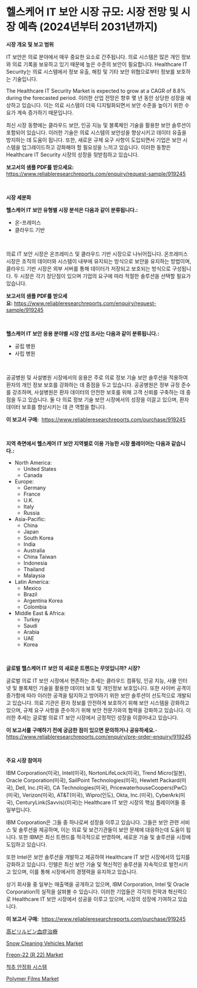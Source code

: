 <p><h1>헬스케어 IT 보안 시장 규모: 시장 전망 및 시장 예측 (2024년부터 2031년까지)</h1></p><p><strong>시장 개요 및 보고 범위</strong></p>
<p><p>IT 보안은 의료 분야에서 매우 중요한 요소로 간주됩니다. 의료 시스템은 많은 개인 정보와 의료 기록을 보유하고 있기 때문에 높은 수준의 보안이 필요합니다. Healthcare IT Security는 의료 시스템에서 정보 유출, 해킹 및 기타 보안 위협으로부터 정보를 보호하는 기술입니다. </p><p>The Healthcare IT Security Market is expected to grow at a CAGR of 8.8% during the forecasted period. 이러한 산업 전망은 향후 몇 년 동안 상당한 성장을 예상하고 있습니다. 이는 의료 시스템이 더욱 디지털화되면서 보안 수준을 높이기 위한 수요가 계속 증가하기 때문입니다.</p><p>최신 시장 동향에는 클라우드 보안, 인공 지능 및 블록체인 기술을 활용한 보안 솔루션이 포함되어 있습니다. 이러한 기술은 의료 시스템의 보안성을 향상시키고 데이터 유출을 방지하는 데 도움이 됩니다. 또한, 새로운 규제 요구 사항이 도입되면서 기업은 보안 시스템을 업그레이드하고 강화해야 할 필요성을 느끼고 있습니다. 이러한 동향은 Healthcare IT Security 시장의 성장을 뒷받침하고 있습니다.</p></p>
<p><strong>보고서의 샘플 PDF를 받으세요:</strong> <a href="https://www.reliableresearchreports.com/enquiry/request-sample/919245">https://www.reliableresearchreports.com/enquiry/request-sample/919245</a></p>
<p>&nbsp;</p>
<p><strong>시장 세분화</strong></p>
<p><strong>헬스케어 IT 보안 유형별 시장 분석은 다음과 같이 분류됩니다.:</strong></p>
<p><ul><li>온-프레미스</li><li>클라우드 기반</li></ul></p>
<p>&nbsp;</p>
<p><p>의료 IT 보안 시장은 온프레미스 및 클라우드 기반 시장으로 나뉘어집니다. 온프레미스 시장은 조직의 데이터와 시스템이 내부에 유지되는 방식으로 보안을 유지하는 방법이며, 클라우드 기반 시장은 외부 서버를 통해 데이터가 저장되고 보호되는 방식으로 구성됩니다. 두 시장은 각기 장단점이 있으며 기업의 요구에 따라 적절한 솔루션을 선택할 필요가 있습니다.</p></p>
<p><strong>보고서의 샘플 PDF를 받으세요:</strong>&nbsp;<a href="https://www.reliableresearchreports.com/enquiry/request-sample/919245">https://www.reliableresearchreports.com/enquiry/request-sample/919245</a></p>
<p>&nbsp;</p>
<p><strong> 헬스케어 IT 보안 응용 분야별 시장 산업 조사는 다음과 같이 분류됩니다.:</strong></p>
<p><ul><li>공립 병원</li><li>사립 병원</li></ul></p>
<p>&nbsp;</p>
<p><p>공공병원 및 사설병원 시장에서의 응용은 주로 의료 정보 기술 보안 솔루션을 적용하여 환자의 개인 정보 보호를 강화하는 데 중점을 두고 있습니다. 공공병원은 정부 규정 준수를 강조하며, 사설병원은 환자 데이터의 안전한 보호를 위해 고객 신뢰를 구축하는 데 중점을 두고 있습니다. 둘 다 의료 정보 기술 보안 시장에서의 성장을 이끌고 있으며, 환자 데이터 보호를 향상시키는 데 큰 역할을 합니다.</p></p>
<p><strong>이 보고서 구매:</strong>&nbsp; <a href="https://www.reliableresearchreports.com/purchase/919245">https://www.reliableresearchreports.com/purchase/919245</a></p>
<p>&nbsp;</p>
<p><strong>지역 측면에서 헬스케어 IT 보안 지역별로 이용 가능한 시장 플레이어는 다음과 같습니다.:</strong></p>
<p><ul>
    <li>
        North America:
        <ul>
            <li>United States</li>
            <li>Canada</li>
        </ul>
    </li>
    <li>
        Europe:
        <ul>
            <li>Germany</li>
            <li>France</li>
            <li>U.K.</li>
            <li>Italy</li>
            <li>Russia</li>
        </ul>
    </li>
    <li>
        Asia-Pacific:
        <ul>
            <li>China</li>
            <li>Japan</li>
            <li>South Korea</li>
            <li>India</li>
            <li>Australia</li>
            <li>China Taiwan</li>
            <li>Indonesia</li>
            <li>Thailand</li>
            <li>Malaysia</li>
        </ul>
    </li>
    <li>
        Latin America:
        <ul>
            <li>Mexico</li>
            <li>Brazil</li>
            <li>Argentina Korea</li>
            <li>Colombia</li>
        </ul>
    </li>
    <li>
        Middle East & Africa:
        <ul>
            <li>Turkey</li>
            <li>Saudi</li>
            <li>Arabia</li>
            <li>UAE</li>
            <li>Korea</li>
        </ul>
    </li>
    </ul></p>
<p>&nbsp;</p>
<p><strong>글로벌 헬스케어 IT 보안 의 새로운 트렌드는 무엇입니까? 시장?</strong></p>
<p><p>글로벌 의료 IT 보안 시장에서 현존하는 추세는 클라우드 컴퓨팅, 인공 지능, 사물 인터넷 및 블록체인 기술을 활용한 데이터 보호 및 개인정보 보호입니다. 또한 사이버 공격이 증가함에 따라 이러한 공격을 탐지하고 방어하기 위한 보안 솔루션이 선도적으로 개발되고 있습니다. 의료 기관은 환자 정보를 안전하게 보호하기 위해 보안 시스템을 강화하고 있으며, 규제 요구 사항을 준수하기 위해 보안 전문가와의 협력을 강화하고 있습니다. 이러한 추세는 글로벌 의료 IT 보안 시장에서 긍정적인 성장을 이끌어내고 있습니다.</p></p>
<p><strong>이 보고서를 구매하기 전에 궁금한 점이 있으면 문의하거나 공유하세요.</strong>- <a href="https://www.reliableresearchreports.com/enquiry/pre-order-enquiry/919245">https://www.reliableresearchreports.com/enquiry/pre-order-enquiry/919245</a></p>
<p>&nbsp;</p>
<p><strong>주요 시장 참여자</strong></p>
<p><p>IBM Corporation(미국), Intel(미국), NortonLifeLock(미국), Trend Micro(일본), Oracle Corporation(미국), SailPoint Technologies(미국), Hewlett Packard(미국), Dell, Inc.(미국), CA Technologies(미국), PricewaterhouseCoopers(PwC)(미국), Verizon(미국), AT&T(미국), Wipro(인도), Okta, Inc.(미국), CyberArk(미국), CenturyLink(Savvis)(미국)는 Healthcare IT 보안 시장의 핵심 플레이어들 중 일부입니다.</p><p>IBM Corporation은 그들 중 하나로써 성장을 이루고 있습니다. 그들은 보안 관련 서비스 및 솔루션을 제공하며, 이는 의료 및 보건기관들이 보안 문제에 대응하는데 도움이 됩니다. 또한 IBM은 최신 트렌드를 적극적으로 반영하며, 새로운 기술 및 솔루션을 시장에 도입하고 있습니다.</p><p>또한 Intel은 보안 솔루션을 개발하고 제공하여 Healthcare IT 보안 시장에서의 입지를 강화하고 있습니다. 인텔은 최신 보안 기술 및 혁신적인 솔루션을 지속적으로 발전시키고 있으며, 이를 통해 시장에서의 경쟁력을 유지하고 있습니다.</p><p>상기 회사들 중 일부는 매출액을 공개하고 있으며, IBM Corporation, Intel 및 Oracle Corporation의 실적을 살펴볼 수 있습니다. 이러한 기업들은 각각의 전략과 혁신력으로 Healthcare IT 보안 시장에서 성공을 이루고 있으며, 시장의 성장에 기여하고 있습니다.</p></p>
<p><strong>이 보고서 구매:</strong>&nbsp;&nbsp;<a href="https://www.reliableresearchreports.com/purchase/919245">https://www.reliableresearchreports.com/purchase/919245</a></p>
<p><p><a href="https://github.com/lababdou/Market-Research-Report-List-2/blob/main/2617046182814.md">高ビリルビン血症治療</a></p><p><a href="https://issuu.com/reportprime-2/docs/snow-cleaning-vehicles-market-size-2030.pptx">Snow Cleaning Vehicles Market</a></p><p><a href="https://github.com/lbird53714/Market-Research-Report-List-3/blob/main/freon-22-r-22-market.md">Freon-22 (R 22) Market</a></p><p><a href="https://github.com/sougarounis/Market-Research-Report-List-2/blob/main/8945533182810.md">척추 안정화 시스템</a></p><p><a href="https://github.com/dringals/Market-Research-Report-List-3/blob/main/polymer-films-market.md">Polymer Films Market</a></p></p>
